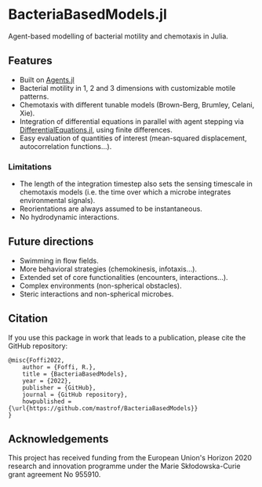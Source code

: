 # BacteriaBasedModels.jl

Agent-based modelling of bacterial motility and chemotaxis in Julia.

## Features
- Built on [Agents.jl](https://juliadynamics.github.io/Agents.jl/stable/)
- Bacterial motility in 1, 2 and 3 dimensions with customizable motile patterns.
- Chemotaxis with different tunable models (Brown-Berg, Brumley, Celani, Xie).
- Integration of differential equations in parallel with agent stepping via [DifferentialEquations.jl](https://diffeq.sciml.ai/stable/), using finite differences.
- Easy evaluation of quantities of interest (mean-squared displacement, autocorrelation functions...).

### Limitations
- The length of the integration timestep also sets the sensing timescale in chemotaxis models (i.e. the time over which a microbe integrates environmental signals).
- Reorientations are always assumed to be instantaneous.
- No hydrodynamic interactions.



## Future directions
- Swimming in flow fields.
- More behavioral strategies (chemokinesis, infotaxis...).
- Extended set of core functionalities (encounters, interactions...).
- Complex environments (non-spherical obstacles).
- Steric interactions and non-spherical microbes.



## Citation
If you use this package in work that leads to a publication, please cite the GitHub repository:
```
@misc{Foffi2022,
    author = {Foffi, R.},
    title = {BacteriaBasedModels},
    year = {2022},
    publisher = {GitHub},
    journal = {GitHub repository},
    howpublished = {\url{https://github.com/mastrof/BacteriaBasedModels}}
}
```


## Acknowledgements
This project has received funding from the European Union's Horizon 2020 research and innovation programme under the Marie Skłodowska-Curie grant agreement No 955910.